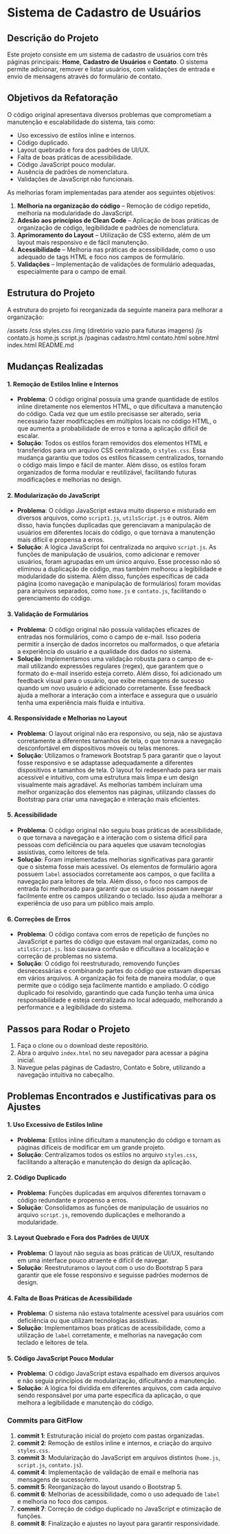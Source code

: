 # Sistema de Cadastro de Usuários

## Descrição do Projeto

Este projeto consiste em um sistema de cadastro de usuários com três páginas principais: **Home**, **Cadastro de Usuários** e **Contato**. O sistema permite adicionar, remover e listar usuários, com validações de entrada e envio de mensagens através do formulário de contato.

## Objetivos da Refatoração

O código original apresentava diversos problemas que comprometiam a manutenção e escalabilidade do sistema, tais como:
- Uso excessivo de estilos inline e internos.
- Código duplicado.
- Layout quebrado e fora dos padrões de UI/UX.
- Falta de boas práticas de acessibilidade.
- Código JavaScript pouco modular.
- Ausência de padrões de nomenclatura.
- Validações de JavaScript não funcionais.

As melhorias foram implementadas para atender aos seguintes objetivos:
1. **Melhoria na organização do código** – Remoção de código repetido, melhoria na modularidade do JavaScript.
2. **Adesão aos princípios de Clean Code** – Aplicação de boas práticas de organização de código, legibilidade e padrões de nomenclatura.
3. **Aprimoramento do Layout** – Utilização de CSS externo, além de um layout mais responsivo e de fácil manutenção.
4. **Acessibilidade** – Melhoria nas práticas de acessibilidade, como o uso adequado de tags HTML e foco nos campos de formulário.
5. **Validações** – Implementação de validações de formulário adequadas, especialmente para o campo de email.

## Estrutura do Projeto

A estrutura do projeto foi reorganizada da seguinte maneira para melhorar a organização:

/assets
  /css
    styles.css
  /img
    (diretório vazio para futuras imagens)
  /js
    contato.js
    home.js
    script.js
  /paginas
    cadastro.html
    contato.html
    sobre.html
    index.html
README.md


## Mudanças Realizadas

#### 1. **Remoção de Estilos Inline e Internos**
   - **Problema**: O código original possuía uma grande quantidade de estilos inline diretamente nos elementos HTML, o que dificultava a manutenção do código. Cada vez que um estilo precisasse ser alterado, seria necessário fazer modificações em múltiplos locais no código HTML, o que aumenta a probabilidade de erros e torna a aplicação difícil de escalar.
   - **Solução**: Todos os estilos foram removidos dos elementos HTML e transferidos para um arquivo CSS centralizado, o `styles.css`. Essa mudança garantiu que todos os estilos ficassem centralizados, tornando o código mais limpo e fácil de manter. Além disso, os estilos foram organizados de forma modular e reutilizável, facilitando futuras modificações e melhorias no design.

#### 2. **Modularização do JavaScript**
   - **Problema**: O código JavaScript estava muito disperso e misturado em diversos arquivos, como `script1.js`, `utilsScript.js` e outros. Além disso, havia funções duplicadas que gerenciavam a manipulação de usuários em diferentes locais do código, o que tornava a manutenção mais difícil e propensa a erros.
   - **Solução**: A lógica JavaScript foi centralizada no arquivo `script.js`. As funções de manipulação de usuários, como adicionar e remover usuários, foram agrupadas em um único arquivo. Esse processo não só eliminou a duplicação de código, mas também melhorou a legibilidade e modularidade do sistema. Além disso, funções específicas de cada página (como navegação e manipulação de formulários) foram movidas para arquivos separados, como `home.js` e `contato.js`, facilitando o gerenciamento do código.

#### 3. **Validação de Formulários**
   - **Problema**: O código original não possuía validações eficazes de entradas nos formulários, como o campo de e-mail. Isso poderia permitir a inserção de dados incorretos ou malformados, o que afetaria a experiência do usuário e a qualidade dos dados no sistema.
   - **Solução**: Implementamos uma validação robusta para o campo de e-mail utilizando expressões regulares (regex), que garantem que o formato do e-mail inserido esteja correto. Além disso, foi adicionado um feedback visual para o usuário, que exibe mensagens de sucesso quando um novo usuário é adicionado corretamente. Esse feedback ajuda a melhorar a interação com a interface e assegura que o usuário tenha uma experiência mais fluída e intuitiva.

#### 4. **Responsividade e Melhorias no Layout**
   - **Problema**: O layout original não era responsivo, ou seja, não se ajustava corretamente a diferentes tamanhos de tela, o que tornava a navegação desconfortável em dispositivos móveis ou telas menores.
   - **Solução**: Utilizamos o framework Bootstrap 5 para garantir que o layout fosse responsivo e se adaptasse adequadamente a diferentes dispositivos e tamanhos de tela. O layout foi redesenhado para ser mais acessível e intuitivo, com uma estrutura mais limpa e um design visualmente mais agradável. As melhorias também incluíram uma melhor organização dos elementos nas páginas, utilizando classes do Bootstrap para criar uma navegação e interação mais eficientes.

#### 5. **Acessibilidade**
   - **Problema**: O código original não seguiu boas práticas de acessibilidade, o que tornava a navegação e a interação com o sistema difícil para pessoas com deficiência ou para aqueles que usavam tecnologias assistivas, como leitores de tela.
   - **Solução**: Foram implementadas melhorias significativas para garantir que o sistema fosse mais acessível. Os elementos de formulário agora possuem `label` associados corretamente aos campos, o que facilita a navegação para leitores de tela. Além disso, o foco nos campos de entrada foi melhorado para garantir que os usuários possam navegar facilmente entre os campos utilizando o teclado. Isso ajuda a melhorar a experiência de uso para um público mais amplo.

#### 6. **Correções de Erros**
   - **Problema**: O código contava com erros de repetição de funções no JavaScript e partes do código que estavam mal organizadas, como no `utilsScript.js`. Isso causava confusão e dificultava a localização e correção de problemas no sistema.
   - **Solução**: O código foi reestruturado, removendo funções desnecessárias e combinando partes do código que estavam dispersas em vários arquivos. A organização foi feita de maneira modular, o que permite que o código seja facilmente mantido e ampliado. O código duplicado foi resolvido, garantindo que cada função tenha uma única responsabilidade e esteja centralizada no local adequado, melhorando a performance e a legibilidade do sistema.

## Passos para Rodar o Projeto

1. Faça o clone ou o download deste repositório.
2. Abra o arquivo `index.html` no seu navegador para acessar a página inicial.
3. Navegue pelas páginas de Cadastro, Contato e Sobre, utilizando a navegação intuitiva no cabeçalho.

## Problemas Encontrados e Justificativas para os Ajustes

#### 1. **Uso Excessivo de Estilos Inline**
   - **Problema**: Estilos inline dificultam a manutenção do código e tornam as páginas difíceis de modificar em um grande projeto.
   - **Solução**: Centralizamos todos os estilos no arquivo `styles.css`, facilitando a alteração e manutenção do design da aplicação.

#### 2. **Código Duplicado**
   - **Problema**: Funções duplicadas em arquivos diferentes tornavam o código redundante e propenso a erros.
   - **Solução**: Consolidamos as funções de manipulação de usuários no arquivo `script.js`, removendo duplicações e melhorando a modularidade.

#### 3. **Layout Quebrado e Fora dos Padrões de UI/UX**
   - **Problema**: O layout não seguia as boas práticas de UI/UX, resultando em uma interface pouco atraente e difícil de navegar.
   - **Solução**: Reestruturamos o layout com o uso do Bootstrap 5 para garantir que ele fosse responsivo e seguisse padrões modernos de design.

#### 4. **Falta de Boas Práticas de Acessibilidade**
   - **Problema**: O sistema não estava totalmente acessível para usuários com deficiência ou que utilizam tecnologias assistivas.
   - **Solução**: Implementamos boas práticas de acessibilidade, como a utilização de `label` corretamente, e melhorias na navegação com teclado e leitores de tela.

#### 5. **Código JavaScript Pouco Modular**
   - **Problema**: O código JavaScript estava espalhado em diversos arquivos e não seguia princípios de modularização, dificultando a manutenção.
   - **Solução**: A lógica foi dividida em diferentes arquivos, com cada arquivo sendo responsável por uma parte específica da aplicação, o que melhora a legibilidade e manutenção do código.

### Commits para GitFlow

1. **commit 1**: Estruturação inicial do projeto com pastas organizadas.
2. **commit 2**: Remoção de estilos inline e internos, e criação do arquivo `styles.css`.
3. **commit 3**: Modularização do JavaScript em arquivos distintos (`home.js`, `script.js`, `contato.js`).
4. **commit 4**: Implementação de validação de email e melhoria nas mensagens de sucesso/erro.
5. **commit 5**: Reorganização do layout usando o Bootstrap 5.
6. **commit 6**: Melhorias de acessibilidade, como o uso adequado de `label` e melhoria no foco dos campos.
7. **commit 7**: Correção de código duplicado no JavaScript e otimização de funções.
8. **commit 8**: Finalização e ajustes no layout para garantir responsividade.



